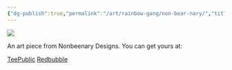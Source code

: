 ```yaml
---
{"dg-publish":true,"permalink":"/art/rainbow-gang/non-bear-nary/","title":"Non BEAR nary","tags":["Art","Rainbow Gang"]}
---
```



![](https://baserow-media.ams3.digitaloceanspaces.com/user_files/POqRBZd4bj888cUwfJ9fy2rYAY0t5UtI_b29c5c6ad74bdae64cc3f610854ef1ffd367d7d9e18adccf5d00566e31d1f0b4.png)

An art piece from Nonbeenary Designs. You can get yours at:

[TeePublic]()
[Redbubble]()
